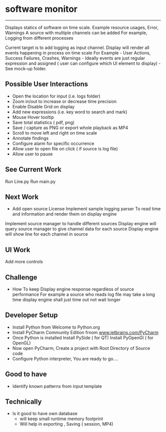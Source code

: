 
# software monitor
---------------------------------------------------------------------------
Displays statics of software on time scale. Example resource usages, Error, Warnings
A source with multiple channels can be added
For example, Logging from different processes

Current target is to add logging as input channel.
Display will render all events happening in process on time scale
For Example - User Actions, Success Failures, Crashes, Warnings
            - Ideally events are just regular expression and assigned ( user can configure which UI element to display)
            - See mock-up folder.


Possible User Interactions
---------------------------------------------------------------------------
- Open the location for input (i.e. logs folder)
- Zoom in/out to increase or decrease time precision
- Enable Disable Grid on display
- Add new expressions (i.e. key word to search and mark)
- Mouse Hover tooltip
- Save total statistics ( pdf, png)
- Save / capture as PNG or export whole playback as MP4
- Scroll to move left and right on time scale
- Annotate findings
- Configure alarm for specific occurrence
- Allow user to open file on click ( if source is log file)
- Allow user to pause

See Current Work
---------------------------------------------------------------------------
Run Line.py
Run main.py

Next Work
----------------------------------------------------------------------------
- Add open source License
Implement sample logging parser
  To read time and information and render them on display engine

Implement source manager to handle different sources
  Display engine will query source manager to give channel data for each source
  Display engine will show line for each channel in source


UI Work
---------------------------------------------------------------------------
Add more controls

Challenge
---------------------------------------------------------------------------
- How To keep Display engine response regardless of source performance
  For example a source who reads log file may take a long time
  display engine shall just time out not wait longer





Developer Setup
---------------------------------------------------------------------------
- Install Python from Welcome to Python.org
- Install PyCharm Community Edition frnom www.jetbrains.com/PyCharm
- Once Python is installed
    Install PySide ( for QT)
    Install PyOpenGl ( for OpenGL)
- Now open PyCharm, Create a project with Root Directory of Source code
- Configure Python interpreter, You are ready to go....





Good to have
---------------------------------------------------------------------------
- Identify known patterns from input template



Technically
---------------------------------------------------------------------------
- Is it good to have own database
   - will keep small runtime memory footprint
   - Will help in exporting , Saving ( session, MP4)
